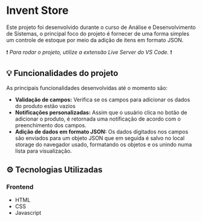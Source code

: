 # Invent Store

Este projeto foi desenvolvido durante o curso de Análise e Desenvolvimento de Sistemas, o principal foco do projeto é fornecer de uma forma simples um controle de estoque por meio da adição de itens em formato JSON.

❗ _Para rodar o projeto, utilize a extensão Live Server do VS Code._ ❗

## 💡 Funcionalidades do projeto
As principais funcionalidades desenvolvidas até o momento são:
- **Validação de campos:** Verifica se os campos para adicionar os dados do produto estão vazios
- **Notificações personalizadas:** Assim que o usuário clica no botão de adicionar o produto, é retornada uma notificação de acordo com o preenchimento dos campos.
- **Adição de dados em formato JSON:** Os dados digitados nos campos são enviados para um objeto JSON que em seguida é salvo no local storage do navegador usado, formatando os objetos e os unindo numa lista para visualização.

## ⚙ Tecnologias Utilizadas

### Frontend
- HTML
- CSS
- Javascript

<!--
### Backend e Banco de dados
-->
